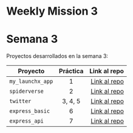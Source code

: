 # Weekly Mission 3

# Semana 3 

Proyectos desarrollados en la semana 3:

| Proyecto | Práctica | Link al repo |
| ------------- |:-------------:| -----:|
|`my_launchx_app`|1|[Link al repo](https://github.com/axlgoze/My_First_JS_Project)|
|`spiderverse`|2|[Link al repo](https://github.com/axlgoze)|
|`twitter`|3, 4, 5|[Link al repo](https://github.com/axlgoze)|
|`express_basic`|6|[Link al repo](https://github.com/axlgoze)|
|`express_api`|7|[Link al repo](https://github.com/axlgoze)|
